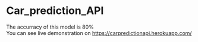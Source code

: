 # Car_prediction_API
The accurracy of this model is 80%  
You can see live demonstration on https://carpredictionapi.herokuapp.com/
